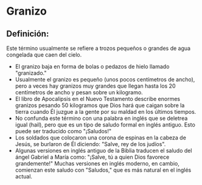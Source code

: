 # Granizo

## Definición: 

Este término usualmente se refiere a trozos pequeños o grandes de agua congelada que caen del cielo.

* El granizo baja en forma de bolas o pedazos de hielo llamado "granizado."
* Usualmente el granizo es pequeño (unos pocos centímetros de ancho), pero a veces hay granizos muy grandes que llegan hasta los 20 centímetros de ancho y pesan sobre un kilogramo.
* El libro de Apocalipsis en el Nuevo Testamento describe enormes granizos pesando 50 kilogramos que Dios hará que caigan sobre la tierra cuando Él juzgue a la gente por su maldad en los últimos tiempos.
* No confunda este término con una palabra en inglés que se deletrea igual (hail), pero que es un tipo de saludo formal en inglés antiguo. Esto puede ser traducido como "¡Saludos!"
* Los soldados que colocaron una corona de espinas en la cabeza de Jesús, se burlaron de Él diciendo: "Salve, rey de los judíos".
* Algunas versiones en inglés antiguo de la Biblia traducen el saludo del ángel Gabriel a María como: "¡Salve, tú a quien Dios favorece grandemente!" Muchas versiones en inglés moderno, en cambio, comienzan este saludo con "Saludos," que es más natural en el inglés actual.

